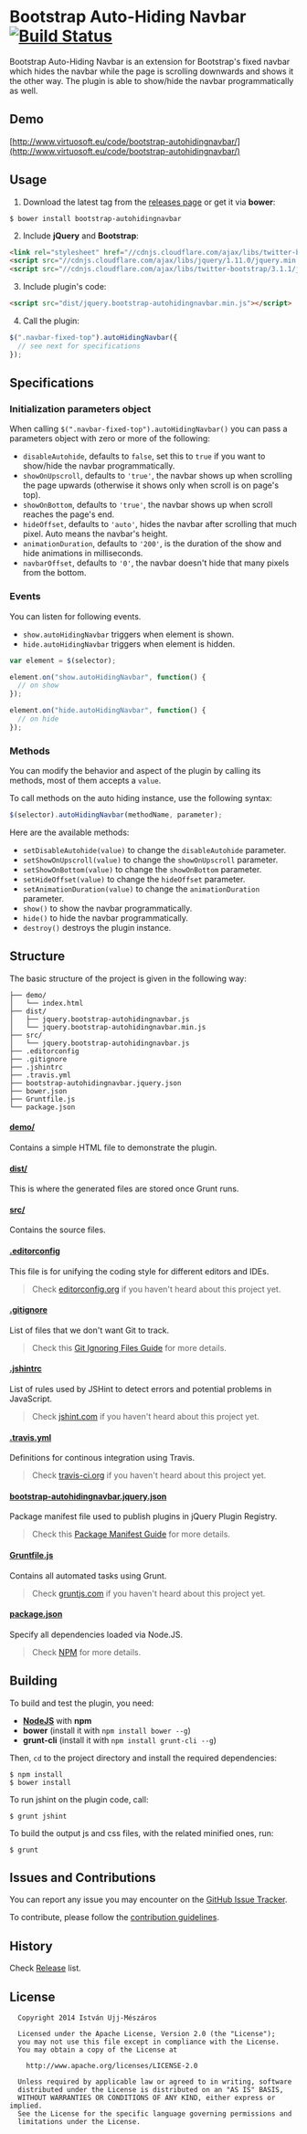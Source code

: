 # Bootstrap Auto-Hiding Navbar [![Build Status](https://secure.travis-ci.org/istvan-ujjmeszaros/bootstrap-autohidingnavbar.png?branch=master)](https://travis-ci.org/istvan-ujjmeszaros/bootstrap-autohidingnavbar)
Bootstrap Auto-Hiding Navbar is an extension for Bootstrap's fixed navbar which hides the navbar while the page is scrolling downwards and shows it the other way. The plugin is able to show/hide the navbar programmatically as well.

## Demo

[http://www.virtuosoft.eu/code/bootstrap-autohidingnavbar/](http://www.virtuosoft.eu/code/bootstrap-autohidingnavbar/)

## Usage

1. Download the latest tag from the [releases page](https://github.com/istvan-ujjmeszaros/bootstrap-autohidingnavbar/releases) or get it via **bower**:
  
  ```shell
  $ bower install bootstrap-autohidingnavbar
  ```

2. Include **jQuery** and **Bootstrap**:
  
  ```html
  <link rel="stylesheet" href="//cdnjs.cloudflare.com/ajax/libs/twitter-bootstrap/3.1.1/css/bootstrap.min.css">
  <script src="//cdnjs.cloudflare.com/ajax/libs/jquery/1.11.0/jquery.min.js"></script>
  <script src="//cdnjs.cloudflare.com/ajax/libs/twitter-bootstrap/3.1.1/js/bootstrap.min.js"></script>
  ```

3. Include plugin's code:
  
  ```html
  <script src="dist/jquery.bootstrap-autohidingnavbar.min.js"></script>
  ```

4. Call the plugin:
  
  ```javascript
  $(".navbar-fixed-top").autoHidingNavbar({
    // see next for specifications
  });
```

## Specifications

### Initialization parameters object

When calling `$(".navbar-fixed-top").autoHidingNavbar()` you can pass a parameters object with zero or more of the following:

- `disableAutohide`, defaults to `false`, set this to `true` if you want to show/hide the navbar programmatically.
- `showOnUpscroll`, defaults to `'true'`, the navbar shows up when scrolling the page upwards (otherwise it shows only when scroll is on page's top).
- `showOnBottom`, defaults to `'true'`, the navbar shows up when scroll reaches the page's end.
- `hideOffset`, defaults to `'auto'`, hides the navbar after scrolling that much pixel. Auto means the navbar's height.
- `animationDuration`, defaults to `'200'`, is the duration of the show and hide animations in milliseconds.
- `navbarOffset`, defaults to `'0'`, the navbar doesn't hide that many pixels from the bottom. 

### Events

You can listen for following events.

- `show.autoHidingNavbar` triggers when element is shown.
- `hide.autoHidingNavbar` triggers when element is hidden.

```javascript
var element = $(selector);

element.on("show.autoHidingNavbar", function() {
  // on show
});

element.on("hide.autoHidingNavbar", function() {
  // on hide
});

```

### Methods

You can modify the behavior and aspect of the plugin by calling its methods, most of them accepts a `value`.

To call methods on the auto hiding instance, use the following syntax:

```javascript
$(selector).autoHidingNavbar(methodName, parameter);
```

Here are the available methods:

- `setDisableAutohide(value)` to change the `disableAutohide` parameter.
- `setShowOnUpscroll(value)` to change the `showOnUpscroll` parameter.
- `setShowOnBottom(value)` to change the `showOnBottom` parameter.
- `setHideOffset(value)` to change the `hideOffset` parameter.
- `setAnimationDuration(value)` to change the `animationDuration` parameter.
- `show()` to show the navbar programmatically.
- `hide()` to hide the navbar programmatically.
- `destroy()` destroys the plugin instance.


## Structure

The basic structure of the project is given in the following way:

```
├── demo/
│   └── index.html
├── dist/
│   ├── jquery.bootstrap-autohidingnavbar.js
│   └── jquery.bootstrap-autohidingnavbar.min.js
├── src/
│   └── jquery.bootstrap-autohidingnavbar.js
├── .editorconfig
├── .gitignore
├── .jshintrc
├── .travis.yml
├── bootstrap-autohidingnavbar.jquery.json
├── bower.json
├── Gruntfile.js
└── package.json
```

#### [demo/](https://github.com/istvan-ujjmeszaros/bootstrap-autohidingnavbar/tree/master/demo)

Contains a simple HTML file to demonstrate the plugin.

#### [dist/](https://github.com/istvan-ujjmeszaros/bootstrap-autohidingnavbar/tree/master/dist)

This is where the generated files are stored once Grunt runs.

#### [src/](https://github.com/istvan-ujjmeszaros/bootstrap-autohidingnavbar/tree/master/src)

Contains the source files.

#### [.editorconfig](https://github.com/istvan-ujjmeszaros/bootstrap-autohidingnavbar/tree/master/.editorconfig)

This file is for unifying the coding style for different editors and IDEs.

> Check [editorconfig.org](http://editorconfig.org) if you haven't heard about this project yet.

#### [.gitignore](https://github.com/istvan-ujjmeszaros/bootstrap-autohidingnavbar/tree/master/.gitignore)

List of files that we don't want Git to track.

> Check this [Git Ignoring Files Guide](https://help.github.com/articles/ignoring-files) for more details.

#### [.jshintrc](https://github.com/istvan-ujjmeszaros/bootstrap-autohidingnavbar/tree/master/.jshintrc)

List of rules used by JSHint to detect errors and potential problems in JavaScript.

> Check [jshint.com](http://jshint.com/about/) if you haven't heard about this project yet.

#### [.travis.yml](https://github.com/istvan-ujjmeszaros/bootstrap-autohidingnavbar/tree/master/.travis.yml)

Definitions for continous integration using Travis.

> Check [travis-ci.org](http://about.travis-ci.org/) if you haven't heard about this project yet.

#### [bootstrap-autohidingnavbar.jquery.json](https://github.com/istvan-ujjmeszaros/bootstrap-autohidingnavbar/tree/master/bootstrap-autohidingnavbar.jquery.json)

Package manifest file used to publish plugins in jQuery Plugin Registry.

> Check this [Package Manifest Guide](http://plugins.jquery.com/docs/package-manifest/) for more details.

#### [Gruntfile.js](https://github.com/istvan-ujjmeszaros/bootstrap-autohidingnavbar/tree/master/Gruntfile.js)

Contains all automated tasks using Grunt.

> Check [gruntjs.com](http://gruntjs.com) if you haven't heard about this project yet.

#### [package.json](https://github.com/istvan-ujjmeszaros/bootstrap-autohidingnavbar/tree/master/package.json)

Specify all dependencies loaded via Node.JS.

> Check [NPM](https://npmjs.org/doc/json.html) for more details.

## Building

To build and test the plugin, you need:

- [**NodeJS**](www.nodejs.org) with **npm**
- **bower** (install it with `npm install bower --g`)
- **grunt-cli** (install it with `npm install grunt-cli --g`)

Then, `cd` to the project directory and install the required dependencies:

```shell
$ npm install
$ bower install
```

To run jshint on the plugin code, call:

```shell
$ grunt jshint
```

To build the output js and css files, with the related minified ones, run:

```shell
$ grunt
```

## Issues and Contributions

You can report any issue you may encounter on the [GitHub Issue Tracker](https://github.com/istvan-ujjmeszaros/bootstrap-autohidingnavbar/issues).

To contribute, please follow the [contribution guidelines](https://github.com/istvan-ujjmeszaros/bootstrap-autohidingnavbar/blob/master/CONTRIBUTING.md).

## History

Check [Release](https://github.com/istvan-ujjmeszaros/bootstrap-autohidingnavbar/releases) list.

## License

```
  Copyright 2014 István Ujj-Mészáros

  Licensed under the Apache License, Version 2.0 (the "License");
  you may not use this file except in compliance with the License.
  You may obtain a copy of the License at

    http://www.apache.org/licenses/LICENSE-2.0

  Unless required by applicable law or agreed to in writing, software
  distributed under the License is distributed on an "AS IS" BASIS,
  WITHOUT WARRANTIES OR CONDITIONS OF ANY KIND, either express or implied.
  See the License for the specific language governing permissions and
  limitations under the License.
```
